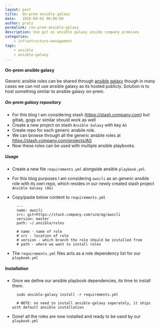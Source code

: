 ```yaml
---
layout: post
title:  On-prem ansible galaxy
date:   2016-09-02 00:00:00
author: pratz
permalink: /on-prem-ansible-galaxy
description: Use git as ansible galaxy inside company premises
categories:
    - infrastructure-management
tags:
    - ansible
    - ansible-galaxy
---
```


#### On-prem ansible galaxy
Generic ansible roles can be shared through [ansible galaxy](https://galaxy.ansible.com) though in many cases we can not use ansible galaxy as its hosted publicly. Solution is to host something similar to ansible galaxy on-prem.


##### On-prem galaxy repository
- For this blog I am considering stash (https://stash.company.com) but gitlab, gogs or similar should work as well
- Create a new project on stash `Ansible Galaxy` with key `AG`
- Create repo for each generic ansbile role.
- We can browse through all the generic ansbile roles at https://stash.company.com/projects/AG
- Now these roles can be used with multiple ansible playbooks.


##### Usage
- Create a new file `requirements.yml` alongside ansible `playbook.yml`.
- For this blog purposes I am considering `awscli` as an generic ansible role with its own repo, which resides in our newly created stash project `Ansible Galaxy (AG)`
- Copy/paste below content to `requirements.yml`

        ---
        name: awscli
        src: git+https://stash.company.com/scm/ag/awscli
        version: master
        path: ~/.ansible/roles

        # name - name of role
        # src - location of role
        # version - which branch the role should be installed from
        # path - where we want to install roles

- The `requirements.yml` files acts as a role dependency list for our `playbook.yml`


##### Installation
- Once we define our ansible playbook dependencies, its time to install them.

        sudo ansible-galaxy install -r requirements.yml

        # NOTE: no need to install ansible-galaxy seperately, it ships with default ansible installation

- Done! all the roles are now installed and ready to be used by our `playbook.yml`

